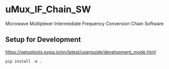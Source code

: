 # uMux_IF_Chain_SW
Microwave Multiplexer Intermediate Frequency Conversion Chain Software

## Setup for Development
https://setuptools.pypa.io/en/latest/userguide/development_mode.html

```
pip install -e .
```

